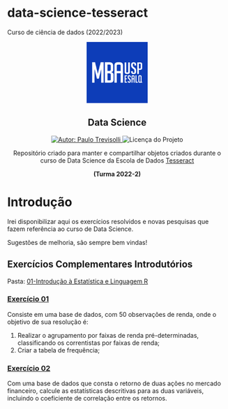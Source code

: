 # data-science-tesseract
Curso de ciência de dados (2022/2023)


<p align="center">
  <img width="140" src="https://github.com/Trevisolli/data-science/blob/master/01-Introdu%C3%A7%C3%A3o%20%C3%A0%20Estat%C3%ADstica%20e%20Linguagem%20R/imagens/mbausplogo.png"/>  
  <h2 align="center">Data Science</h2>
  
   
  <p align="center">
  <a href="https://www.linkedin.com/in/Trevisolli">
    <img alt="Autor: Paulo Trevisolli" src="https://img.shields.io/badge/Autor-Paulo%20Trevisolli-green">
  </a>
  <img alt="Licença do Projeto" src="https://img.shields.io/badge/LICENSE-MIT-green"/>
<p>
  
  
  <p align="center">Repositório criado para manter e compartilhar objetos criados durante o curso de Data Science da Escola de Dados <a href="https://www.explicami.com.br">Tesseract</a></p> 
  <p align="center"><b>(Turma 2022-2)</b></p>
</p>


# Introdução 
Irei disponibilizar aqui os exercícios resolvidos e novas pesquisas que fazem referência ao curso de Data Science.

Sugestões de melhoria, são sempre bem vindas!

## Exercícios Complementares Introdutórios
Pasta: <a href="https://github.com/Trevisolli/data-science/tree/master/01-Introdu%C3%A7%C3%A3o%20%C3%A0%20Estat%C3%ADstica%20e%20Linguagem%20R"> 01-Introdução à Estatística e Linguagem R </a>

### <a href="https://github.com/Trevisolli/data-science/blob/master/01-Introdu%C3%A7%C3%A3o%20%C3%A0%20Estat%C3%ADstica%20e%20Linguagem%20R/Exercicio%20Complementar%2001.R">Exercício 01 </a>

Consiste em uma base de dados, com 50 observações de renda, onde o objetivo de sua resolução é:

1) Realizar o agrupamento por faixas de renda pré-determinadas, classificando os correntistas por faixas de renda;
2) Criar a tabela de frequência;


### <a href="https://github.com/Trevisolli/data-science/blob/master/01-Introdu%C3%A7%C3%A3o%20%C3%A0%20Estat%C3%ADstica%20e%20Linguagem%20R/Exercicio%20Complementar%2002.R">Exercício 02 </a>

Com uma base de dados que consta o retorno de duas ações no mercado financeiro, calcule as estatísticas descritivas para as duas variáveis, incluindo o coeficiente de correlação entre os retornos.



